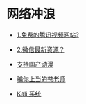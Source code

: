 网络冲浪
=======

- [1.免费的腾讯视频网站?](http://v.nobady.cn/index.php)

- [2.微信最新资源？](http://mp.weixin.qq.com/s/2sJe5moqkRCnkk1S-N_KMg)

- [支持国产动漫](http://img5.duitang.com/uploads/item/201607/31/20160731085759_aCKQZ.jpeg) 

 - [骗你上当的苍老师](http://m.2828dy.com/aaa/19.html)

 - [Kali 系统]()
